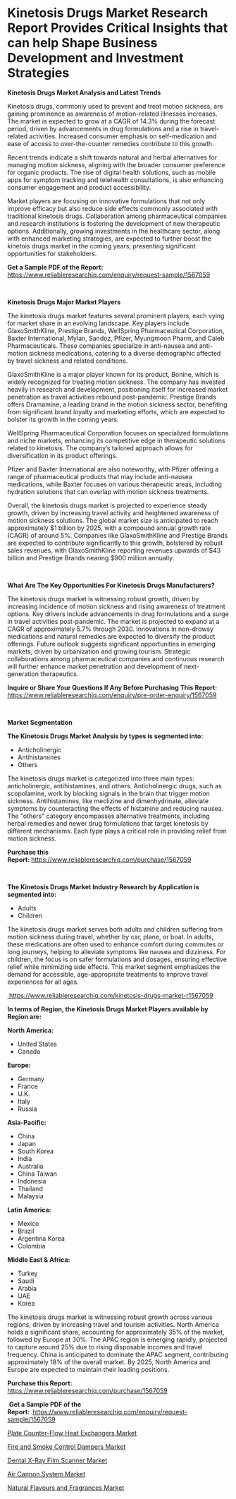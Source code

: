 <p><h1>Kinetosis Drugs Market Research Report Provides Critical Insights that can help Shape Business Development and Investment Strategies</h1></p><p><strong>Kinetosis Drugs Market Analysis and Latest Trends</strong></p>
<p><p>Kinetosis drugs, commonly used to prevent and treat motion sickness, are gaining prominence as awareness of motion-related illnesses increases. The market is expected to grow at a CAGR of 14.3% during the forecast period, driven by advancements in drug formulations and a rise in travel-related activities. Increased consumer emphasis on self-medication and ease of access to over-the-counter remedies contribute to this growth. </p><p>Recent trends indicate a shift towards natural and herbal alternatives for managing motion sickness, aligning with the broader consumer preference for organic products. The rise of digital health solutions, such as mobile apps for symptom tracking and telehealth consultations, is also enhancing consumer engagement and product accessibility. </p><p>Market players are focusing on innovative formulations that not only improve efficacy but also reduce side effects commonly associated with traditional kinetosis drugs. Collaboration among pharmaceutical companies and research institutions is fostering the development of new therapeutic options. Additionally, growing investments in the healthcare sector, along with enhanced marketing strategies, are expected to further boost the kinetois drugs market in the coming years, presenting significant opportunities for stakeholders.</p></p>
<p><strong>Get a Sample PDF of the Report:&nbsp;</strong> <a href="https://www.reliableresearchiq.com/enquiry/request-sample/1567059">https://www.reliableresearchiq.com/enquiry/request-sample/1567059</a></p>
<p>&nbsp;</p>
<p><strong>Kinetosis Drugs Major Market Players</strong></p>
<p><p>The kinetosis drugs market features several prominent players, each vying for market share in an evolving landscape. Key players include GlaxoSmithKline, Prestige Brands, WellSpring Pharmaceutical Corporation, Baxter International, Mylan, Sandoz, Pfizer, Myungmoon Pharm, and Caleb Pharmaceuticals. These companies specialize in anti-nausea and anti-motion sickness medications, catering to a diverse demographic affected by travel sickness and related conditions.</p><p>GlaxoSmithKline is a major player known for its product, Bonine, which is widely recognized for treating motion sickness. The company has invested heavily in research and development, positioning itself for increased market penetration as travel activities rebound post-pandemic. Prestige Brands offers Dramamine, a leading brand in the motion sickness sector, benefiting from significant brand loyalty and marketing efforts, which are expected to bolster its growth in the coming years.</p><p>WellSpring Pharmaceutical Corporation focuses on specialized formulations and niche markets, enhancing its competitive edge in therapeutic solutions related to kinetosis. The company’s tailored approach allows for diversification in its product offerings.</p><p>Pfizer and Baxter International are also noteworthy, with Pfizer offering a range of pharmaceutical products that may include anti-nausea medications, while Baxter focuses on various therapeutic areas, including hydration solutions that can overlap with motion sickness treatments.</p><p>Overall, the kinetosis drugs market is projected to experience steady growth, driven by increasing travel activity and heightened awareness of motion sickness solutions. The global market size is anticipated to reach approximately $1 billion by 2025, with a compound annual growth rate (CAGR) of around 5%. Companies like GlaxoSmithKline and Prestige Brands are expected to contribute significantly to this growth, bolstered by robust sales revenues, with GlaxoSmithKline reporting revenues upwards of $43 billion and Prestige Brands nearing $900 million annually.</p></p>
<p>&nbsp;</p>
<p><strong>What Are The Key Opportunities For Kinetosis Drugs Manufacturers?</strong></p>
<p><p>The kinetosis drugs market is witnessing robust growth, driven by increasing incidence of motion sickness and rising awareness of treatment options. Key drivers include advancements in drug formulations and a surge in travel activities post-pandemic. The market is projected to expand at a CAGR of approximately 5.7% through 2030. Innovations in non-drowsy medications and natural remedies are expected to diversify the product offerings. Future outlook suggests significant opportunities in emerging markets, driven by urbanization and growing tourism. Strategic collaborations among pharmaceutical companies and continuous research will further enhance market penetration and development of next-generation therapeutics.</p></p>
<p><strong>Inquire or Share Your Questions If Any Before Purchasing This Report:</strong> <a href="https://www.reliableresearchiq.com/enquiry/pre-order-enquiry/1567059">https://www.reliableresearchiq.com/enquiry/pre-order-enquiry/1567059</a></p>
<p>&nbsp;</p>
<p><strong>Market Segmentation</strong></p>
<p><strong>The Kinetosis Drugs Market Analysis by types is segmented into:</strong></p>
<p><ul><li>Anticholinergic</li><li>Antihistamines</li><li>Others</li></ul></p>
<p><p>The kinetosis drugs market is categorized into three main types: anticholinergic, antihistamines, and others. Anticholinergic drugs, such as scopolamine, work by blocking signals in the brain that trigger motion sickness. Antihistamines, like meclizine and dimenhydrinate, alleviate symptoms by counteracting the effects of histamine and reducing nausea. The "others" category encompasses alternative treatments, including herbal remedies and newer drug formulations that target kinetosis by different mechanisms. Each type plays a critical role in providing relief from motion sickness.</p></p>
<p><strong>Purchase this Report:&nbsp;</strong><a href="https://www.reliableresearchiq.com/purchase/1567059">https://www.reliableresearchiq.com/purchase/1567059</a></p>
<p>&nbsp;</p>
<p><strong>The Kinetosis Drugs Market Industry Research by Application is segmented into:</strong></p>
<p><ul><li>Adults</li><li>Children</li></ul></p>
<p><p>The kinetosis drugs market serves both adults and children suffering from motion sickness during travel, whether by car, plane, or boat. In adults, these medications are often used to enhance comfort during commutes or long journeys, helping to alleviate symptoms like nausea and dizziness. For children, the focus is on safer formulations and dosages, ensuring effective relief while minimizing side effects. This market segment emphasizes the demand for accessible, age-appropriate treatments to improve travel experiences for all ages.</p></p>
<p><a href="https://www.reliableresearchiq.com/kinetosis-drugs-market-r1567059">&nbsp;https://www.reliableresearchiq.com/kinetosis-drugs-market-r1567059</a></p>
<p><strong>In terms of Region, the Kinetosis Drugs Market Players available by Region are:</strong></p>
<p>
    <p> <strong> North America: </strong>
        <ul>
            <li>United States</li>
            <li>Canada</li>
        </ul>
        </p> 
    <p> <strong> Europe: </strong>
        <ul>
            <li>Germany</li>
            <li>France</li>
            <li>U.K.</li>
            <li>Italy</li>
            <li>Russia</li>
        </ul>
        </p> 
    <p> <strong> Asia-Pacific: </strong>
        <ul>
            <li>China</li>
            <li>Japan</li>
            <li>South Korea</li>
            <li>India</li>
            <li>Australia</li>
            <li>China Taiwan</li>
            <li>Indonesia</li>
            <li>Thailand</li>
            <li>Malaysia</li>
        </ul>
        </p> 
    <p> <strong> Latin America: </strong>
        <ul>
            <li>Mexico</li>
            <li>Brazil</li>
            <li>Argentina Korea</li>
            <li>Colombia</li>
        </ul>
        </p> 
    <p> <strong> Middle East & Africa: </strong>
        <ul>
            <li>Turkey</li>
            <li>Saudi</li>
            <li>Arabia</li>
            <li>UAE</li>
            <li>Korea</li>
        </ul>
    </p>
    </p>
<p><p>The kinetosis drugs market is witnessing robust growth across various regions, driven by increasing travel and tourism activities. North America holds a significant share, accounting for approximately 35% of the market, followed by Europe at 30%. The APAC region is emerging rapidly, projected to capture around 25% due to rising disposable incomes and travel frequency. China is anticipated to dominate the APAC segment, contributing approximately 18% of the overall market. By 2025, North America and Europe are expected to maintain their leading positions.</p></p>
<p><strong>Purchase this Report: </strong><a href="https://www.reliableresearchiq.com/purchase/1567059">https://www.reliableresearchiq.com/purchase/1567059</a></p>
<p>&nbsp;<strong>Get a Sample PDF of the Report:&nbsp;&nbsp;</strong><a href="https://www.reliableresearchiq.com/enquiry/request-sample/1567059">https://www.reliableresearchiq.com/enquiry/request-sample/1567059</a></p>
<p><strong></strong></p>
<p><p><a href="https://medium.com/@donna_boxall/global-plate-counter-flow-heat-exchangers-market-focus-on-product-type-aluminum-plate-7f8517e79763?postPublishedType=repub">Plate Counter-Flow Heat Exchangers Market</a></p><p><a href="https://medium.com/@donna_boxall/how-the-fire-and-smoke-control-dampers-market-will-be-evolved-68eac858c4ef?postPublishedType=repub">Fire and Smoke Control Dampers Market</a></p><p><a href="https://github.com/ChristianClark406/Market-Research-Report-List-1/blob/main/dental-x-ray-film-scanner-market.md">Dental X-Ray Film Scanner Market</a></p><p><a href="https://issuu.com/reportprime-2/docs/air-cannon-system-market-size-2030._9cbc50026220a5">Air Cannon System Market</a></p><p><a href="https://issuu.com/reportprime-2/docs/natural-flavours-and-fragrances-mar_b997b698d6cd22">Natural Flavours and Fragrances Market</a></p></p>